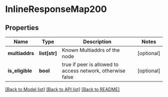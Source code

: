 # InlineResponseMap200

## Properties
Name | Type | Description | Notes
------------ | ------------- | ------------- | -------------
**multiaddrs** | **list[str]** | Known Multiaddrs of the node | [optional] 
**is_eligible** | **bool** | true if peer is allowed to access network, otherwise false | [optional] 

[[Back to Model list]](../README.md#documentation-for-models) [[Back to API list]](../README.md#documentation-for-api-endpoints) [[Back to README]](../README.md)

